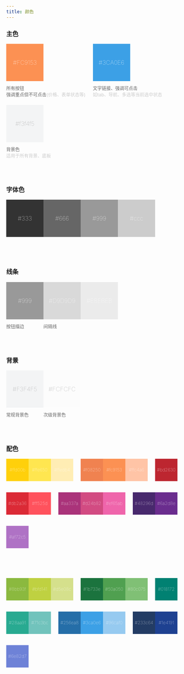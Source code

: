 ```yaml
---
title: 颜色
---
```


<style>
.color-list{float:left;width:100%;margin-bottom:50px;}
.color-item{float:left;margin-right:20px;margin-bottom:20px;}
.color-item.no-gap{margin-right:0;}
/* .color-item-box{border-radius:2px;} */
.color-item-box.large{width:100px;height:100px;margin-bottom:10px;font-size:16px;font-weight:100;color:#fff;text-align:center;line-height:100px;}
.color-item-box.small{width:60px;height:60px;margin-bottom:10px;font-size:12px;font-weight:100;color:#fff;text-align:center;line-height:60px;}
.color-item-text{margin:0 !important;font-size:12px !important;color:#666;}
.color-item-text span{color:#ccc;}
</style>

### 主色

<div class="color-list">
  <div class="color-item">
    <div class="color-item-box large" style="background:#FC9153">
      #FC9153
    </div>
    <p class="color-item-text">所有按钮</p>
    <p class="color-item-text">强调重点但不可点击<span>(价格、表单状态等)</span></p>
  </div>
  <div class="color-item">
    <div class="color-item-box large" style="background:#3CA0E6">
      #3CA0E6
    </div>
    <p class="color-item-text">文字链接、强调可点击</p>
    <p class="color-item-text"><span>如tab、导航、多选等当前选中状态</span></p>
  </div>
  <div class="color-item">
    <div class="color-item-box large" style="background:#f3f4f5;color:#999;">
      #f3f4f5
    </div>
    <p class="color-item-text">背景色</p>
    <p class="color-item-text"><span>适用于所有背景、底板</span></p>
  </div>
</div>

### 字体色

<div class="color-list">
  <div class="color-item no-gap">
    <div class="color-item-box large" style="background:#333">
      #333
    </div>
  </div>
  <div class="color-item no-gap">
    <div class="color-item-box large" style="background:#666">
      #666
    </div>
  </div>
  <div class="color-item no-gap">
    <div class="color-item-box large" style="background:#999">
      #999
    </div>
  </div>
  <div class="color-item no-gap">
    <div class="color-item-box large" style="background:#ccc">
      #ccc
    </div>
  </div>
</div>

### 线条

<div class="color-list">
  <div class="color-item no-gap">
    <div class="color-item-box large" style="background:#999999">
      #999
    </div>
    <p class="color-item-text">按钮描边</p>
  </div>
  <div class="color-item no-gap">
    <div class="color-item-box large" style="background:#D9D9D9">
      #D9D9D9
    </div>
    <p class="color-item-text">间隔线</p>
  </div>
  <div class="color-item no-gap">
    <div class="color-item-box large" style="background:#EBEBEB">
      #EBEBEB
    </div>
  </div>
</div>

### 背景

<div class="color-list">
  <div class="color-item no-gap">
    <div class="color-item-box large" style="background:#F3F4F5;color:#999;">
      #F3F4F5
    </div>
    <p class="color-item-text">常规背景色</p>
  </div>
  <div class="color-item no-gap">
    <div class="color-item-box large" style="background:#FCFCFC;color:#999;">
      #FCFCFC
    </div>
    <p class="color-item-text">次级背景色</p>
  </div>
</div>

### 配色

<div class="color-list">
  <div class="color-item no-gap">
    <div class="color-item-box small" style="background:#ffd00b">
      #ffd00b
    </div>
  </div>
  <div class="color-item no-gap">
    <div class="color-item-box small" style="background:#ffe650">
      #ffe650
    </div>
  </div>
  <div class="color-item no-gap">
    <div class="color-item-box small" style="background:#ffedb4">
      #ffedb4
    </div>
  </div>

  <div class="color-item no-gap" style="margin-left:20px">
    <div class="color-item-box small" style="background:#f08250">
      #f08250
    </div>
  </div>
  <div class="color-item no-gap">
    <div class="color-item-box small" style="background:#fc9153">
      #fc9153
    </div>
  </div>
  <div class="color-item no-gap">
    <div class="color-item-box small" style="background:#ffc4a6">
      #ffc4a6
    </div>
  </div>

  <div class="color-item no-gap" style="margin-left:20px">
    <div class="color-item-box small" style="background:#bd2630">
      #bd2630
    </div>
  </div>
  <div class="color-item no-gap">
    <div class="color-item-box small" style="background:#db2a36">
      #db2a36
    </div>
  </div>
  <div class="color-item no-gap">
    <div class="color-item-box small" style="background:#ff525d">
      #ff525d
    </div>
  </div>

  <div class="color-item no-gap" style="margin-left:20px">
    <div class="color-item-box small" style="background:#aa337a">
      #aa337a
    </div>
  </div>
  <div class="color-item no-gap">
    <div class="color-item-box small" style="background:#d24b82">
      #d24b82
    </div>
  </div>
  <div class="color-item no-gap">
    <div class="color-item-box small" style="background:#ef65ab">
      #ef65ab
    </div>
  </div>

  <div class="color-item no-gap" style="margin-left:20px">
    <div class="color-item-box small" style="background:#48296d">
      #48296d
    </div>
  </div>
  <div class="color-item no-gap">
    <div class="color-item-box small" style="background:#6a2d8e">
      #6a2d8e
    </div>
  </div>
  <div class="color-item no-gap">
    <div class="color-item-box small" style="background:#af72c5">
      #af72c5
    </div>
  </div>
</div>

<div class="color-list">
  <div class="color-item no-gap">
    <div class="color-item-box small" style="background:#8bb93f">
      #8bb93f
    </div>
  </div>
  <div class="color-item no-gap">
    <div class="color-item-box small" style="background:#bfd141">
      #bfd141
    </div>
  </div>
  <div class="color-item no-gap">
    <div class="color-item-box small" style="background:#d5e08c">
      #d5e08c
    </div>
  </div>

  <div class="color-item no-gap" style="margin-left:20px">
    <div class="color-item-box small" style="background:#1b733e">
      #1b733e
    </div>
  </div>
  <div class="color-item no-gap">
    <div class="color-item-box small" style="background:#50a050">
      #50a050
    </div>
  </div>
  <div class="color-item no-gap">
    <div class="color-item-box small" style="background:#80c075">
      #80c075
    </div>
  </div>

  <div class="color-item no-gap" style="margin-left:20px">
    <div class="color-item-box small" style="background:#018172">
      #018172
    </div>
  </div>
  <div class="color-item no-gap">
    <div class="color-item-box small" style="background:#28aa91">
      #28aa91
    </div>
  </div>
  <div class="color-item no-gap">
    <div class="color-item-box small" style="background:#71c3bc">
      #71c3bc
    </div>
  </div>

  <div class="color-item no-gap" style="margin-left:20px">
    <div class="color-item-box small" style="background:#256ea8">
      #256ea8
    </div>
  </div>
  <div class="color-item no-gap">
    <div class="color-item-box small" style="background:#3ca0e6">
      #3ca0e6
    </div>
  </div>
  <div class="color-item no-gap">
    <div class="color-item-box small" style="background:#96caf0">
      #96caf0
    </div>
  </div>

  <div class="color-item no-gap" style="margin-left:20px">
    <div class="color-item-box small" style="background:#233c64">
      #233c64
    </div>
  </div>
  <div class="color-item no-gap">
    <div class="color-item-box small" style="background:#1e4191">
      #1e4191
    </div>
  </div>
  <div class="color-item no-gap">
    <div class="color-item-box small" style="background:#6e82d7">
      #6e82d7
    </div>
  </div>
</div>
